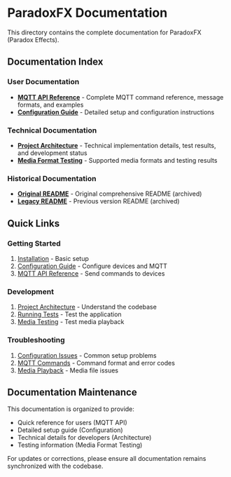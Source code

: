# ParadoxFX Documentation

This directory contains the complete documentation for ParadoxFX (Paradox Effects).

## Documentation Index

### User Documentation

- **[MQTT API Reference](MQTT_API.md)** - Complete MQTT command reference, message formats, and examples
- **[Configuration Guide](CONFIGURATION.md)** - Detailed setup and configuration instructions

### Technical Documentation

- **[Project Architecture](SCAFFOLD_SUMMARY.md)** - Technical implementation details, test results, and development status
- **[Media Format Testing](MEDIA_FORMAT_TEST_SUMMARY.md)** - Supported media formats and testing results

### Historical Documentation

- **[Original README](README-ORIGINAL.md)** - Original comprehensive README (archived)
- **[Legacy README](README-OLD.md)** - Previous version README (archived)

## Quick Links

### Getting Started

1. [Installation](../README.md#installation) - Basic setup
2. [Configuration Guide](CONFIGURATION.md) - Configure devices and MQTT
3. [MQTT API Reference](MQTT_API.md) - Send commands to devices

### Development

1. [Project Architecture](SCAFFOLD_SUMMARY.md) - Understand the codebase
2. [Running Tests](SCAFFOLD_SUMMARY.md#usage) - Test the application
3. [Media Testing](MEDIA_FORMAT_TEST_SUMMARY.md) - Test media playback

### Troubleshooting

1. [Configuration Issues](CONFIGURATION.md#troubleshooting) - Common setup problems
2. [MQTT Commands](MQTT_API.md#error-handling) - Command format and error codes
3. [Media Playback](MEDIA_FORMAT_TEST_SUMMARY.md) - Media file issues

## Documentation Maintenance

This documentation is organized to provide:

- Quick reference for users (MQTT API)
- Detailed setup guide (Configuration)
- Technical details for developers (Architecture)
- Testing information (Media Format Testing)

For updates or corrections, please ensure all documentation remains synchronized with the codebase.
